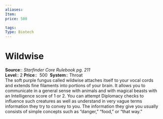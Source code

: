 ```yaml
---
aliases: 
Item:
price: 500

tags: 
Type: Biotech
---
```


# Wildwise

**Source**:: _Starfinder Core Rulebook pg. 211_  
**Level**:: 2
**Price**::  500 
**System**:: Throat  
The soft purple fungus called wildwise attaches itself to your vocal cords and extends fine filaments into portions of your brain. It allows you to communicate in a general sense with animals and with magical beasts with an Intelligence score of 1 or 2. You can attempt Diplomacy checks to influence such creatures as well as understand in very vague terms information they try to convey to you. The information they give you usually consists of simple concepts such as “danger,” “food,” or “that way.”
